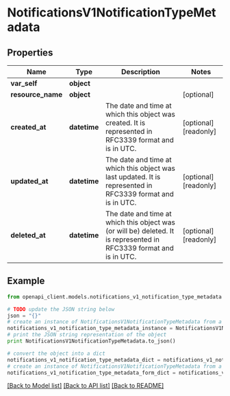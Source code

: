 # NotificationsV1NotificationTypeMetadata


## Properties
Name | Type | Description | Notes
------------ | ------------- | ------------- | -------------
**var_self** | **object** |  | 
**resource_name** | **object** |  | [optional] 
**created_at** | **datetime** | The date and time at which this object was created. It is represented in RFC3339 format and is in UTC. | [optional] [readonly] 
**updated_at** | **datetime** | The date and time at which this object was last updated. It is represented in RFC3339 format and is in UTC. | [optional] [readonly] 
**deleted_at** | **datetime** | The date and time at which this object was (or will be) deleted. It is represented in RFC3339 format and is in UTC. | [optional] [readonly] 

## Example

```python
from openapi_client.models.notifications_v1_notification_type_metadata import NotificationsV1NotificationTypeMetadata

# TODO update the JSON string below
json = "{}"
# create an instance of NotificationsV1NotificationTypeMetadata from a JSON string
notifications_v1_notification_type_metadata_instance = NotificationsV1NotificationTypeMetadata.from_json(json)
# print the JSON string representation of the object
print NotificationsV1NotificationTypeMetadata.to_json()

# convert the object into a dict
notifications_v1_notification_type_metadata_dict = notifications_v1_notification_type_metadata_instance.to_dict()
# create an instance of NotificationsV1NotificationTypeMetadata from a dict
notifications_v1_notification_type_metadata_form_dict = notifications_v1_notification_type_metadata.from_dict(notifications_v1_notification_type_metadata_dict)
```
[[Back to Model list]](../ccloud/README.md#documentation-for-models) [[Back to API list]](../ccloud/README.md#documentation-for-api-endpoints) [[Back to README]](../ccloud/README.md)


